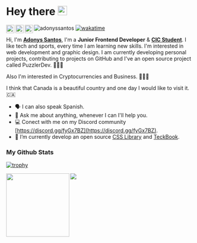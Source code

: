 # Hey there <img src="https://media.giphy.com/media/hvRJCLFzcasrR4ia7z/giphy.gif" width="25px">

<a href="https://twitter.com/adonyssantos_">
  <img align="left" alt="Adonys Santos | Twitter" width="22px" src="https://raw.githubusercontent.com/peterthehan/peterthehan/master/assets/twitter.svg" />
</a>
<a href="https://discord.gg/fyGx7BZ">
  <img align="left" alt="Adonys' Discord Server" width="22px" src="https://raw.githubusercontent.com/peterthehan/peterthehan/master/assets/discord.svg" />
</a>
<a href="https://www.linkedin.com/in/adonyssantos">
  <img align="left" alt="Adonys' LinkedIn" width="22px" src="https://raw.githubusercontent.com/peterthehan/peterthehan/master/assets/linkedin.svg" />
</a>

![adonyssantos](https://komarev.com/ghpvc/?username=adonyssantos&label=Profile%20views&color=0e75b6&style=flat)
[![wakatime](https://wakatime.com/badge/user/47c40b74-e67d-4823-bff4-1d1d3101eeae.svg)](https://wakatime.com/@47c40b74-e67d-4823-bff4-1d1d3101eeae)

Hi, I'm [**Adonys Santos**](https://adonyssantos.me/), I'm a **Junior Frontend Developer** & [**CIC Student**](https://cincinnatus.edu.do/). I like tech and sports, every time I am learning new skills. I'm interested in web development and graphic design. I am currently developing personal projects, contributing to projects on GitHub and I've an open source project called PuzzlerDev. 👨🏻‍💻

Also I'm interested in Cryptocurrencies and Business. 👨🏻‍💼

I think that Canada is a beautiful country and one day I would like to visit it. 🇨🇦

- 🗣️ I can also speak Spanish.
- 💬 Ask me about anything, whenever I can I'll help you.
- 💻 Conect with me on my Discord community [https://discord.gg/fyGx7BZ](https://discord.gg/fyGx7BZ).
- 🎨 I’m currently develop an open source [CSS Library](https://github.com/adonyssantos/palm-tree-css) and [TeckBook](https://github.com/PuzzlerDev/tecno-book-next).

<!-- 

[![Instagram Badge](https://img.shields.io/badge/-adonyssantos_-darkviolet?style=flat-square&logo=Instagram&logoColor=white&link=https://www.instagram.com/adonyssantos_/)](https://www.instagram.com/adonyssantos_/) [![Twitter Badge](https://img.shields.io/badge/-adonyssantos_-00acee?style=flat&logo=twitter&logoColor=white&link=https://twitter.com/adonyssantos_/)](https://www.twitter.com/adonyssantos_/) [![Linkedin Badge](https://img.shields.io/badge/-adonyssantos-0072b1?style=flat&logo=Linkedin&logoColor=white&link=https://www.linkedin.com/in/adonyssantos/)](https://www.linkedin.com/in/adonyssantos/) [![Github Badge](https://img.shields.io/badge/-adonyssantos-grey?style=flat&logo=github&logoColor=white&link=https://github.com/adonyssantos/)](https://www.github.com/adonyssantos/) [![Portfolio Badge](https://img.shields.io/badge/portfolio-web-blue?style=flat&link=http://adonyssantos.me//)](http://adonyssantos.me//) 

### Languages, Frameworks and Tools:

[ ![Visual Studio Code](./assets/icons/code.png "Visual Studio Code") ](https://code.visualstudio.com/) [ ![Git & GitHub](./assets/icons/git.png "Git & GitHub") ](https://git-scm.com/) [ ![Linux & Ubuntu](./assets/icons/linux.png "Linux & Ubuntu") ](https://www.linux.org/) [ ![HTML5](./assets/icons/html5.png "HTML5") ](https://www.w3.org/html/) [ ![CSS3](./assets/icons/css3.png "CSS3") ](https://www.w3schools.com/css/) [ ![Bootstrap](./assets/icons/bootstrap.png "Bootstrap") ](https://getbootstrap.com) [ ![JavaScript](./assets/icons/javascript.png "JavaScript") ](https://developer.mozilla.org/en-US/docs/Web/JavaScript) [ ![TypeScript](./assets/icons/typescript.png "TypeScript") ](https://www.typescriptlang.org/) [ ![Discord.js](./assets/icons/discordjs.png "Discord.js") ](https://discord.js.org/#/) [ ![React.js](./assets/icons/reactjs.png "React.js") ](https://reactjs.org/) [ ![Webpack](./assets/icons/webpack.png "Webpack") ](https://v4.webpack.js.org/) [ ![Node.js](./assets/icons/nodejs.png "Node.js") ](https://nodejs.org) [ ![Firebase & Firestore](./assets/icons/firebase.png "Firebase & Firestore") ](https://firebase.google.com/) [ ![MySQL](./assets/icons/mysql.png "MySQL")](https://www.mysql.com/)

-->

### My Github Stats

[![trophy](https://github-profile-trophy.vercel.app/?username=adonyssantos&theme=flat)](https://github.com/ryo-ma/github-profile-trophy)

<div>
  <img height="170" align="left" src="https://github-readme-stats.vercel.app/api?username=adonyssantos&count_private=true&include_all_commits=true&theme=flat" />
  <img src="https://github-readme-stats.vercel.app/api/top-langs/?username=adonyssantos&layout=compact&theme=flat" />
</div>
